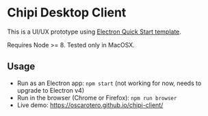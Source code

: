 # Chipi Desktop Client

This is a UI/UX prototype using [Electron Quick Start template](https://electronjs.org/docs/tutorial/quick-start).

Requires Node >= 8. Tested only in MacOSX.

## Usage

* Run as an Electron app: `npm start` (not working for now, needs to upgrade to Electron v4)
* Run in the browser (Chrome or Firefox): `npm run browser`
* Live demo: https://oscarotero.github.io/chipi-client/

